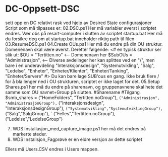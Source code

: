 # DC-Oppsett-DSC
sett opp en DC relativt rask ved hjelp av Desired State configurasjoner
Script som må tilpasses er: 
02.DSC.ps1 Her må variabler øverst i scriptet endres. Vær obs på resart-computer i slutten av scriptet
startup.bat Her må du forsikre deg om at startup.bat inneholder riktig path til filen 03.ResumeDSC.ps1
04.Create OUs.ps1 Her må du endre på din OU struktur. Domenenavn skal være øverst. Deretter følgende:
<#
en typisk struktur ser slik  ut:
$OU = "Tertitten.no"                        <-- Domenenavn her
$SubOUs =   "Administrasjon",               <-- Diverse avdelinger her kan splittes ved en "/", men bare i en underavdeling
            "Interaksjonsdesign",
            "Systemutvikling",
            "Salg",
            "Ledelse",
            "Enheter",
            "Enheter/Klienter",
            "Enheter/Tanking",
            "Enheter/Servere"
#>
Du kan bare lage SUB'ous en gang. Ikke bruk flere / for å bla lenger ned i OU strukturen, scriptet er ikke laget for det.
05.Setup Shares.ps1 her må du endre på sharenavn, og gruppenavnene skal hete det samme som OU navnet+Group på slutten.
               #Sharename     #Tilgang
$smb_shares = ("HomeFolders", "Tertitten.noGroup"), `
("Administrasjon", "AdministrasjonGroup"), `
("Interaksjonsdesign", "InteraksjonsdesignGroup"), `
("Systemutvikling","SystemutviklingGroup"), `
("Salg","SalgGroup"), `
("Felles","Tertitten.noGroup"),
("Ledelse","LedelseGroup")

07. WDS Installasjon_med_capture_image.ps1 her må det endres på markerte steder.
07. WDS Installsjon_Fagprøve er en eldre versjon av dette scriptet

Ellers må Users.CSV endres i Users mappen.
 
 
